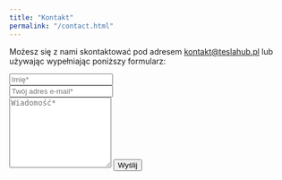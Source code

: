 ```yaml
---
title: "Kontakt"
permalink: "/contact.html"
---
```


<form action="https://formspree.io/f/xeqbpggw" method="POST">    
<p class="mb-4">Możesz się z nami skontaktować pod adresem <a href="mailto:kontakt@teslahub.pl">kontakt@teslahub.pl</a> lub używając wypełniając poniższy formularz:</p>
<div class="form-group row">
<div class="col-md-6">
<input class="form-control" type="text" name="name" placeholder="Imię*" required>
</div>
<div class="col-md-6">
<input class="form-control" type="email" name="_replyto" placeholder="Twój adres e-mail*" required>
</div>
</div>
<textarea rows="8" class="form-control mb-3" name="message" placeholder="Wiadomość*" required></textarea>    
<input class="btn btn-success" type="submit" value="Wyślij">
</form>